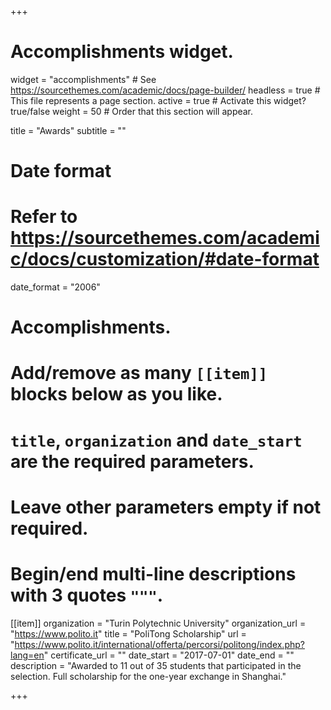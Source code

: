 +++
# Accomplishments widget.
widget = "accomplishments"  # See https://sourcethemes.com/academic/docs/page-builder/
headless = true  # This file represents a page section.
active = true  # Activate this widget? true/false
weight = 50  # Order that this section will appear.

title = "Awards"
subtitle = ""

# Date format
#   Refer to https://sourcethemes.com/academic/docs/customization/#date-format
date_format = "2006"

# Accomplishments.
#   Add/remove as many `[[item]]` blocks below as you like.
#   `title`, `organization` and `date_start` are the required parameters.
#   Leave other parameters empty if not required.
#   Begin/end multi-line descriptions with 3 quotes `"""`.

[[item]]
  organization = "Turin Polytechnic University"
  organization_url = "https://www.polito.it"
  title = "PoliTong Scholarship"
  url = "https://www.polito.it/international/offerta/percorsi/politong/index.php?lang=en"
  certificate_url = ""
  date_start = "2017-07-01"
  date_end = ""
  description = "Awarded to 11 out of 35 students that participated in the selection. Full scholarship for the one-year exchange in Shanghai."

+++

